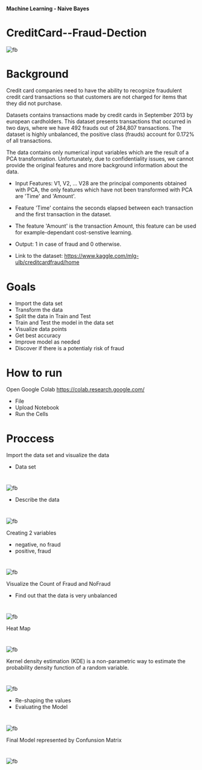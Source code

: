 
#### Machine Learning - Naive Bayes

# CreditCard--Fraud-Dection

![fb](images/fd8.png)


# Background

Credit card companies need to have the ability to recognize fraudulent credit card transactions so that customers are not charged for items that they did not purchase.

Datasets contains transactions made by credit cards in September 2013 by european cardholders. This dataset presents transactions that occurred in two days, where we have 492 frauds out of 284,807 transactions. The dataset is highly unbalanced, the positive class (frauds) account for 0.172% of all transactions.

The data contains only numerical input variables which are the result of a PCA transformation. Unfortunately, due to confidentiality issues, we cannot provide the original features and more background information about the data.

* Input Features: V1, V2, ... V28 are the principal components obtained with PCA, the only features which have not been transformed with PCA are 'Time' and 'Amount'. 
* Feature 'Time' contains the seconds elapsed between each transaction and the first transaction in the dataset. 
* The feature 'Amount' is the transaction Amount, this feature can be used for example-dependant cost-senstive learning.
* Output: 1 in case of fraud and 0 otherwise.

* Link to the dataset: https://www.kaggle.com/mlg-ulb/creditcardfraud/home

# Goals

* Import the data set
* Transform the data
* Split the data in Train and Test
* Train and Test the model in the data set
* Visualize data points
* Get best accuracy
* Improve model as needed
* Discover if there is a potentialy risk of fraud



# How to run 

Open Google Colab https://colab.research.google.com/
* File
* Upload Notebook
* Run the Cells


# Proccess

Import the data set and visualize the data

* Data set
#  
![fb](images/fd1.png)

* Describe the data
#  
![fb](images/fd2.png)

Creating 2 variables
* negative, no fraud
* positive, fraud
#  
![fb](images/fd3.png)

Visualize the Count of Fraud and NoFraud
* Find out that the data is very unbalanced
#  
![fb](images/fd4.png)


Heat Map
#  
![fb](images/fd5.png)

Kernel density estimation (KDE) is a non-parametric way to estimate the probability density function of a random variable.
#  
![fb](images/fd6.png)

* Re-shaping the values 
* Evaluating the Model
#  
![fb](images/fd7.png)


Final Model represented by Confunsion Matrix
#  
![fb](images/fd8.png)


